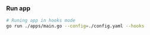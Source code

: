 ### Run app

```bash
# Runing app in hooks mode
go run ./apps/main.go --config=./config.yaml --hooks
```
